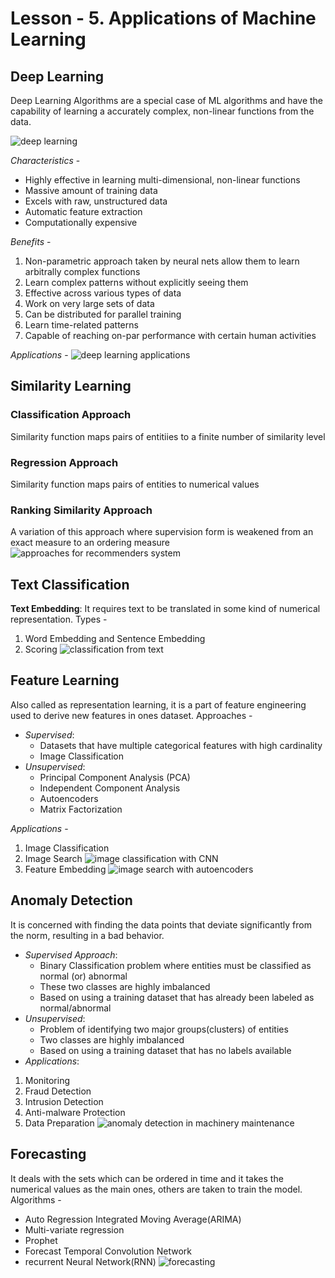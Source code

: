 # Lesson - 5. Applications of Machine Learning 

## Deep Learning
Deep Learning Algorithms are a special case of ML algorithms and have the capability of learning a accurately complex, non-linear functions from the data.

![deep learning](/images/img13.PNG)

*Characteristics* - 
- Highly effective in learning multi-dimensional, non-linear functions
- Massive amount of training data
- Excels with raw, unstructured data
- Automatic feature extraction
- Computationally expensive

*Benefits* - 
1. Non-parametric approach taken by neural nets allow them to learn arbitrally complex functions
2. Learn complex patterns without explicitly seeing them
3. Effective across various types of data
4. Work on very large sets of data
5. Can be distributed for parallel training 
6. Learn time-related patterns
7. Capable of reaching on-par performance with certain human activities

*Applications* - 
![deep learning applications](/images/img15.PNG)


## Similarity Learning
### Classification Approach 
Similarity function maps pairs of entitiies to a finite number of similarity level

### Regression Approach
Similarity function maps pairs of entities to numerical values

### Ranking Similarity Approach 
A variation of this approach where supervision form is weakened from an exact measure to an ordering measure
![approaches for recommenders system](/images/img20.PNG)


## Text Classification
**Text Embedding**: It requires text to be translated in some kind of numerical representation. Types - 
1. Word Embedding and Sentence Embedding
2. Scoring 
![classification from text](/images/img19.PNG)


## Feature Learning
Also called as representation learning, it is a part of feature engineering used to derive new features in ones dataset. Approaches -
- *Supervised*:
  - Datasets that have multiple categorical features with high cardinality
  - Image Classification
- *Unsupervised*:
   - Principal Component Analysis (PCA)
   - Independent Component Analysis
   - Autoencoders
   - Matrix Factorization

*Applications* - 
1. Image Classification
2. Image Search
![image classification with CNN](/images/img17.PNG)
3. Feature Embedding
![image search with autoencoders](/images/img18.PNG)


## Anomaly Detection
It is concerned with finding the data points that deviate significantly from the norm, resulting in a bad behavior.
- *Supervised Approach*: 
   - Binary Classification problem where entities must be classified as normal (or) abnormal
   - These two classes are highly imbalanced
   - Based on using a training dataset that has already been labeled as normal/abnormal
- *Unsupervised*: 
   - Problem of identifying two major groups(clusters) of entities
   - Two classes are highly imbalanced
   - Based on using a training dataset that has no labels available
- *Applications*: 
1. Monitoring
2. Fraud Detection
3. Intrusion Detection
4. Anti-malware Protection
5. Data Preparation
![anomaly detection in machinery maintenance](/images/img14.PNG)


## Forecasting
It deals with the sets which can be ordered in time and it takes the numerical values as the main ones, others are taken to train the model. Algorithms - 
- Auto Regression Integrated Moving Average(ARIMA)
- Multi-variate regression
- Prophet
- Forecast Temporal Convolution Network
- recurrent Neural Network(RNN)
![forecasting](/images/img16.PNG)
